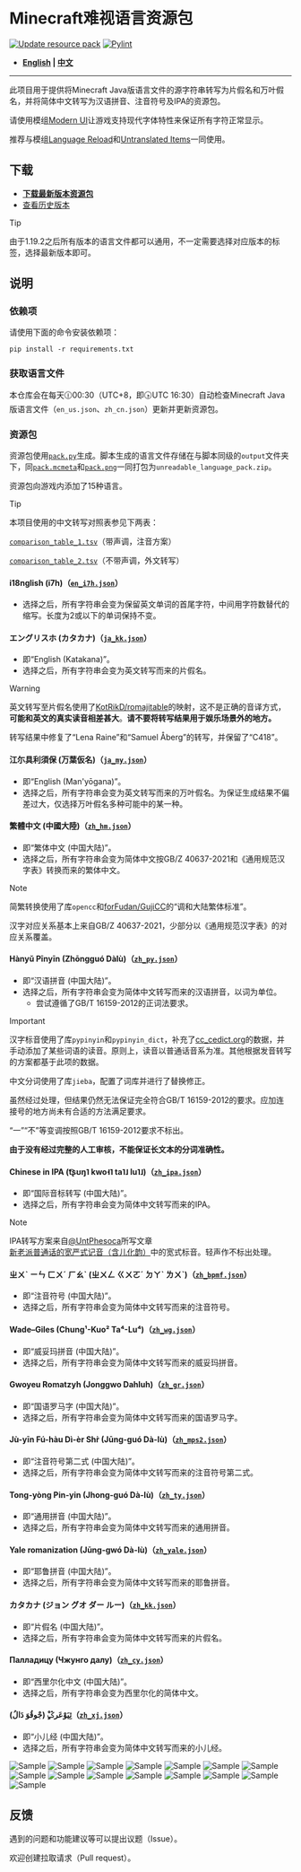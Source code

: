 # Minecraft难视语言资源包

[![Update resource pack](https://github.com/SkyEye-FAST/unreadable_language_pack/actions/workflows/update.yml/badge.svg)](https://github.com/SkyEye-FAST/unreadable_language_pack/actions/workflows/update.yml) [![Pylint](https://github.com/SkyEye-FAST/unreadable_language_pack/actions/workflows/pylint.yml/badge.svg)](https://github.com/SkyEye-FAST/unreadable_language_pack/actions/workflows/pylint.yml)

- **[English](README_en.md) | [中文](README.md)**

----

此项目用于提供将Minecraft Java版语言文件的源字符串转写为片假名和万叶假名，并将简体中文转写为汉语拼音、注音符号及IPA的资源包。

请使用模组[Modern UI](https://modrinth.com/mod/modern-ui)让游戏支持现代字体特性来保证所有字符正常显示。

推荐与模组[Language Reload](https://modrinth.com/mod/language-reload)和[Untranslated Items](https://www.curseforge.com/minecraft/mc-mods/untranslated-items)一同使用。

## 下载

- [**下载最新版本资源包**](https://github.com/SkyEye-FAST/unreadable_language_pack/releases/latest/download/unreadable_language_pack.zip)
- [查看历史版本](https://github.com/SkyEye-FAST/unreadable_language_pack/releases/)

> [!TIP]
> 由于1.19.2之后所有版本的语言文件都可以通用，不一定需要选择对应版本的标签，选择最新版本即可。

## 说明

### 依赖项

请使用下面的命令安装依赖项：

``` shell
pip install -r requirements.txt
```

### 获取语言文件

本仓库会在每天🕧00:30（UTC+8，即🕟UTC 16:30）自动检查Minecraft Java版语言文件（`en_us.json`、`zh_cn.json`）更新并更新资源包。

### 资源包

资源包使用[`pack.py`](pack.py)生成。脚本生成的语言文件存储在与脚本同级的`output`文件夹下，同[`pack.mcmeta`](pack.mcmeta)和[`pack.png`](pack.png)一同打包为`unreadable_language_pack.zip`。

资源包向游戏内添加了15种语言。

> [!TIP]
> 本项目使用的中文转写对照表参见下两表：
>
> [`comparison_table_1.tsv`](table/comparison_table_1.tsv)（带声调，注音方案）
>
> [`comparison_table_2.tsv`](table/comparison_table_2.tsv)（不带声调，外文转写）

#### i18nglish (i7h)（[`en_i7h.json`](output/en_i7h.json)）

- 选择之后，所有字符串会变为保留英文单词的首尾字符，中间用字符数替代的缩写。长度为2或以下的单词保持不变。

#### エングリスホ (カタカナ)（[`ja_kk.json`](output/ja_kk.json)）

- 即“English (Katakana)”。
- 选择之后，所有字符串会变为英文转写而来的片假名。

> [!WARNING]
> 英文转写至片假名使用了[KotRikD/romajitable](https://github.com/KotRikD/romajitable)的映射，这不是正确的音译方式，**可能和英文的真实读音相差甚大**。**请不要将转写结果用于娱乐场景外的地方。**
>
> 转写结果中修复了“Lena Raine”和“Samuel Åberg”的转写，并保留了“C418”。

#### 江尓具利須保 (万葉仮名)（[`ja_my.json`](output/ja_my.json)）

- 即“English (Man'yōgana)”。
- 选择之后，所有字符串会变为英文转写而来的万叶假名。为保证生成结果不偏差过大，仅选择万叶假名多种可能中的某一种。

#### 繁體中文 (中國大陸)（[`zh_hm.json`](output/zh_hm.json)）

- 即“繁体中文 (中国大陆)”。
- 选择之后，所有字符串会变为简体中文按GB/Z 40637-2021和《通用规范汉字表》转换而来的繁体中文。

> [!NOTE]
> 简繁转换使用了库`opencc`和[forFudan/GujiCC](https://github.com/forFudan/GujiCC)的“调和大陆繁体标准”。
>
> 汉字对应关系基本上来自GB/Z 40637-2021，少部分以《通用规范汉字表》的对应关系覆盖。

#### Hànyǔ Pīnyīn (Zhōngguó Dàlù)（[`zh_py.json`](output/zh_py.json)）

- 即“汉语拼音 (中国大陆)”。
- 选择之后，所有字符串会变为简体中文转写而来的汉语拼音，以词为单位。
  - 尝试遵循了GB/T 16159-2012的正词法要求。

> [!IMPORTANT]
> 汉字标音使用了库`pypinyin`和`pypinyin_dict`，补充了[cc_cedict.org](https://cc-cedict.org/)的数据，并手动添加了某些词语的读音。原则上，读音以普通话音系为准。其他根据发音转写的方案都基于此项的数据。
>
> 中文分词使用了库`jieba`，配置了词库并进行了替换修正。
>
> 虽然经过处理，但结果仍然无法保证完全符合GB/T 16159-2012的要求。应加连接号的地方尚未有合适的方法满足要求。
>
> “一”“不”等变调按照GB/T 16159-2012要求不标出。
>
> **由于没有经过完整的人工审核，不能保证长文本的分词准确性。**

#### Chinese in IPA (t͡ʂʊŋ˥ kwo˧˥ ta˥˩ lu˥˩)（[`zh_ipa.json`](output/zh_ipa.json)）

- 即“国际音标转写 (中国大陆)”。
- 选择之后，所有字符串会变为简体中文转写而来的IPA。

> [!NOTE]
> IPA转写方案来自[@UntPhesoca](https://www.zhihu.com/people/UntW)所写文章[新老派普通话的宽严式记音（含儿化韵）](https://zhuanlan.zhihu.com/p/38258415)中的宽式标音。轻声作不标出处理。

#### ㄓㄨˋ ㄧㄣ ㄈㄨˊ ㄏㄠˋ (ㄓㄨㄥ ㄍㄨㄛˊ ㄉㄚˋ ㄌㄨˋ)（[`zh_bpmf.json`](output/zh_bpmf.json)）

- 即“注音符号 (中国大陆)”。
- 选择之后，所有字符串会变为简体中文转写而来的注音符号。

#### Wade–Giles (Chung¹-Kuo² Ta⁴-Lu⁴)（[`zh_wg.json`](output/zh_wg.json)）

- 即“威妥玛拼音 (中国大陆)”。
- 选择之后，所有字符串会变为简体中文转写而来的威妥玛拼音。

#### Gwoyeu Romatzyh (Jonggwo Dahluh)（[`zh_gr.json`](output/zh_gr.json)）

- 即“国语罗马字 (中国大陆)”。
- 选择之后，所有字符串会变为简体中文转写而来的国语罗马字。

#### Jù-yīn Fú-hàu Dì-èr Shr̀ (Jūng-guó Dà-lù)（[`zh_mps2.json`](output/zh_mps2.json)）

- 即“注音符号第二式 (中国大陆)”。
- 选择之后，所有字符串会变为简体中文转写而来的注音符号第二式。

#### Tong-yòng Pin-yin (Jhong-guó Dà-lù)（[`zh_ty.json`](output/zh_ty.json)）

- 即“通用拼音 (中国大陆)”。
- 选择之后，所有字符串会变为简体中文转写而来的通用拼音。

#### Yale romanization (Jūng-gwó Dà-lù)（[`zh_yale.json`](output/zh_yale.json)）

- 即“耶鲁拼音 (中国大陆)”。
- 选择之后，所有字符串会变为简体中文转写而来的耶鲁拼音。

#### カタカナ (ジョン グオ ダー ルー)（[`zh_kk.json`](output/zh_kk.json)）

- 即“片假名 (中国大陆)”。
- 选择之后，所有字符串会变为简体中文转写而来的片假名。

#### Палладицу (Чжунго далу)（[`zh_cy.json`](output/zh_cy.json)）

- 即“西里尔化中文 (中国大陆)”。
- 选择之后，所有字符串会变为西里尔化的简体中文。

#### ثِیَوْعَرݣ‌ٍْ (جْو‌قُوَ دَا‌لُ)（[`zh_xj.json`](output/zh_xj.json)）

- 即“小儿经 (中国大陆)”。
- 选择之后，所有字符串会变为简体中文转写而来的小儿经。

![Sample](sample/sample_en_i7h.png)
![Sample](sample/sample_ja_kk.png)
![Sample](sample/sample_ja_my.png)
![Sample](sample/sample_zh_hm.png)
![Sample](sample/sample_zh_py.png)
![Sample](sample/sample_zh_ipa.png)
![Sample](sample/sample_zh_bpmf.png)
![Sample](sample/sample_zh_wg.png)
![Sample](sample/sample_zh_gr.png)
![Sample](sample/sample_zh_mps2.png)
![Sample](sample/sample_zh_ty.png)
![Sample](sample/sample_zh_yale.png)
![Sample](sample/sample_zh_kk.png)
![Sample](sample/sample_zh_cy.png)
![Sample](sample/sample_zh_xj.png)

## 反馈

遇到的问题和功能建议等可以提出议题（Issue）。

欢迎创建拉取请求（Pull request）。
